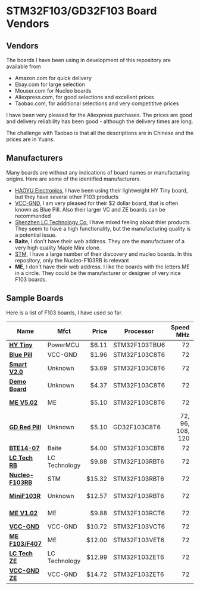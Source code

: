 # STM32F103/GD32F103 Board Vendors

## Vendors

The boards I have been using in development of this repository are available from
  * Amazon.com for quick delivery
  * Ebay.com for large selection
  * Mouser.com for Nucleo boards
  * Aliexpress.com, for good selections and excellent prices
  * Taobao.com, for additional selections and very competititve prices
  
I have been very pleased for the Aliexpress purchases.  The prices are good and delivery reliability has been good - although the delivery times are long.

The challenge with Taobao is that all the descriptions are in Chinese and the prices are in Yuans.

## Manufacturers

Many boards are without any indications of board names or manufacturing origins.  Here are some of the identified manufacturers
  * [HAOYU Electronics](http://www.hotmcu.com), I have been using their lightweight HY Tiny board, but they have several other F103 products
  * [VCC-GND](http://www.vcc-gnd.com), I am very pleased for their $2 dollar board, that is often known as Blue Pill.  Also their larger VC and ZE boards can be recommended
  * [Shenzhen LC Technology Co](http://www.chinalctech.com/index.php?_m=mod_product&_a=prdlist&cap_id=72), I have mixed feeling about thier products.  They seem to have a high functionality, but the manufacturing quality is a potential issue.
  * **Baite**, I don't have their web address.  They are the manufacturer of a very high quality Maple Mini clone.
  * [STM](st.com), I have a large number of their discovery and nucleo boards. In this repository, only the Nucleo-F103RB is relevant
  * **ME**, I don't have their web address.  I like the boards with the letters ME in a circle.  They could be the manufacturer or designer of very nice F103 boards.
  
## Sample Boards

Here is a list of F103 boards, I have used so far.

| Name | Mfct | Price | Processor | Speed MHz | Flash kB | SRAM kB | Package | I/O Pins | SWD | UART | Usr Btn | Usr LED | Dimensions XxWxL in | Weight g | Mount |
|---|---|---:|---|---:|---:|---:|---:|---:|---|---|---|---|---|---:|---|
|**[HY Tiny](https://github.com/OliviliK/STM32F103/wiki/F103TB)** | PowerMCU | $6.11  | STM32F103TBU6 | 72 | 128 | 20 | 36 | 25 | hdr | hdr |  | PA1 | 0.24x0.84x1.55 | 2 | BrBrd |
|**[Blue Pill](https://github.com/OliviliK/STM32F103/wiki/F103C8)** | VCC-GND | $1.96  | STM32F103C8T6 | 72 | 64 | 20 | 48 | 32 | hdr |  |  | PC13 | 0.45x0.89x2.27 | 6 | BrBrd |
|**[Smart V2.0](https://github.com/OliviliK/STM32F103/wiki/F103C8)** | Unknown | $3.69  | STM32F103C8T6 | 72 | 64 | 20 | 48 | 33 | JTAG |  | PA0 | PC13 | 0.45x1.66x2.18 | 13 | DblBB |
|**[Demo Board](https://github.com/OliviliK/STM32F103/wiki/F103C8)** | Unknown | $4.37  | STM32F103C8T6 | 72 | 64 | 20 | 48 | 35 | JTAG | hdr |  | PC13 | 0.51x1.44x2.90 | 15 | DblBB |
|**[ME V5.02](https://github.com/OliviliK/STM32F103/wiki/F103C8)** | ME | $5.10  | STM32F103C8T6 | 72 | 64 | 20 | 48 | 35 | JTAG | hdr |  | PD2 | 0.46x1.78x2.47 | 18 | 4 holes |
|**[GD Red Pill](https://github.com/OliviliK/STM32F103/wiki/F103C8)** | Unknown | $5.10  | GD32F103C8T6 | 72, 96, 108, 120 | 64 | 20 | 48 | 30 | hdr |  |  |  | 0.72x1.00x2.44 | 8 | BrBrd |
|**[BTE14-07](https://github.com/OliviliK/STM32F103/wiki/F103CB)** | Baite | $4.00  | STM32F103CBT6 | 72 | 128 | 20 | 48 | 31 |  |  | PB8 | PB1 | 0.26x0.73x2.10 | 4 | BrBrd |
|**[LC Tech RB](https://github.com/OliviliK/STM32F103/wiki/F103RB)** | LC Technology | $9.88  | STM32F103RBT6 | 72 | 128 | 20 | 64 | 51 | JTAG | hdr |  |  | 0.47x1.41x2.28 | 15 |  |
|**[Nucleo-F103RB](https://github.com/OliviliK/STM32F103/wiki/F103RB)** | STM | $15.32  | STM32F103RBT6 | 72 | 128 | 20 | 64 | 51 | USB |  | PC13 | PA5 | 0.75x2.75x3.28 | 33 | 3 holes |
|**[MiniF103R](https://github.com/OliviliK/STM32F103/wiki/F103RB)** | Unknown | $12.57  | STM32F103RBT6 | 72 | 128 | 20 | 64 | 51 | JTAG | USB | PC0, PC1 |  | 0x92x2.67x3.65 | 38 | 4 holes |
|**[ME V1.02](https://github.com/OliviliK/STM32F103/wiki/F103RC)** | ME | $9.88  | STM32F103RCT6 | 72 | 128 | 20 | 64 | 53 | JTAG | hdr |  | PD2 | 0.46x1.97x2.76 | 22 | 4 holes |
|**[VCC-GND](https://github.com/OliviliK/STM32F103/wiki/F103VC)** | VCC-GND | $10.72  | STM32F103VCT6 | 72 | 256 | 48 | 100 | 80 | hdr |  |  | PB9 | 0x23x1.55x1.95 | 8 |  |
|**[ME F103/F407](https://github.com/OliviliK/STM32F103/wiki/F103VE)** | ME | $12.00  | STM32F103VET6 | 72 | 512 | 64 | 100 | 78 | hdr | hdr |  |  | 0.53x2.44x3.73 | 34 | 8 holes |
|**[LC Tech ZE](https://github.com/OliviliK/STM32F103/wiki/F103ZE)** | LC Technology | $12.99  | STM32F103ZET6 | 72 | 512 | 64 | 144 | 112 | JTAG | hdr |  |  | 0.47x1.95x2.91 | 26 | 4 holes |
|**[VCC-GND ZE](https://github.com/OliviliK/STM32F103/wiki/F103ZE)** | VCC-GND | $14.72  | STM32F103ZET6 | 72 | 512 | 64 | 144 | 112 | hdr |  |  |  | 0.44x1.86x2.38 | 12 |  |


  
  
